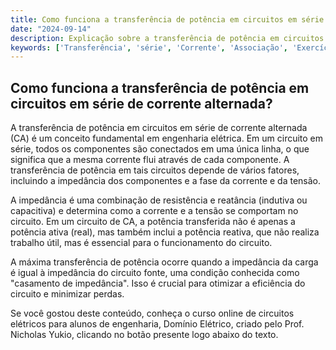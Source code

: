 ```yaml
---
title: Como funciona a transferência de potência em circuitos em série de corrente alternada?
date: "2024-09-14"
description: Explicação sobre a transferência de potência em circuitos em série de corrente alternada, abordando conceitos fundamentais para estudantes de engenharia.
keywords: ['Transferência', 'série', 'Corrente', 'Associação', 'Exercício', 'Malha', 'Norton']
---
```


## Como funciona a transferência de potência em circuitos em série de corrente alternada?

A transferência de potência em circuitos em série de corrente alternada (CA) é um conceito fundamental em engenharia elétrica. Em um circuito em série, todos os componentes são conectados em uma única linha, o que significa que a mesma corrente flui através de cada componente. A transferência de potência em tais circuitos depende de vários fatores, incluindo a impedância dos componentes e a fase da corrente e da tensão.

A impedância é uma combinação de resistência e reatância (indutiva ou capacitiva) e determina como a corrente e a tensão se comportam no circuito. Em um circuito de CA, a potência transferida não é apenas a potência ativa (real), mas também inclui a potência reativa, que não realiza trabalho útil, mas é essencial para o funcionamento do circuito.

A máxima transferência de potência ocorre quando a impedância da carga é igual à impedância do circuito fonte, uma condição conhecida como "casamento de impedância". Isso é crucial para otimizar a eficiência do circuito e minimizar perdas.

Se você gostou deste conteúdo, conheça o curso online de circuitos elétricos para alunos de engenharia, Domínio Elétrico, criado pelo Prof. Nicholas Yukio, clicando no botão presente logo abaixo do texto.